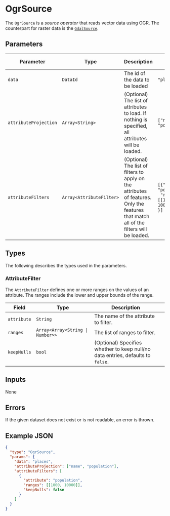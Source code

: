 # OgrSource

The `OgrSource` is a _source operator_ that reads vector data using OGR.
The counterpart for raster data is the [`GdalSource`](./gdalsource.md).

## Parameters

| Parameter             | Type                     | Description                                                                                                                            | Example Value                                                                            | Default Value |
| --------------------- | ------------------------ | -------------------------------------------------------------------------------------------------------------------------------------- | ---------------------------------------------------------------------------------------- | ------------- |
| `data`                | `DataId`                 | The id of the data to be loaded                                                                                                        | <pre><code>"places"</code></pre>                                                         |               |
| `attributeProjection` | `Array<String>`          | (Optional) The list of attributes to load. If nothing is specified, all attributes will be loaded.                                     | <code>["name", "population"]</code>                                                      |               |
| `attributeFilters`    | `Array<AttributeFilter>` | (Optional) The list of filters to apply on the attributes of features. Only the features that match all of the filters will be loaded. | <pre><code>[{"attribute": "population",<br> "ranges": [[1000, 10000]]<br>}]</code></pre> |               |

## Types

The following describes the types used in the parameters.

### AttributeFilter

The `AttributeFilter` defines one or more ranges on the values of an attribute. The ranges include the lower and upper bounds of the range.

| Field       | Type                             | Description                                                                     |     |
| ----------- | -------------------------------- | ------------------------------------------------------------------------------- | --- |
| `attribute` | `String`                         | The name of the attribute to filter.                                            |     |
| `ranges`    | `Array<Array<String \| Number>>` | The list of ranges to filter.                                                   |     |
| `keepNulls` | `bool`                           | (Optional) Specifies whether to keep null/no data entries, defaults to `false`. |     |

## Inputs

None

## Errors

If the given dataset does not exist or is not readable, an error is thrown.

## Example JSON

```json
{
  "type": "OgrSource",
  "params": {
    "data": "places",
    "attributeProjection": ["name", "population"],
    "attributeFilters": [
      {
        "attribute": "population",
        "ranges": [[1000, 10000]],
        "keepNulls": false
      }
    ]
  }
}
```
